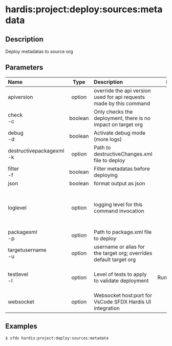 # hardis:project:deploy:sources:metadata

## Description

Deploy metadatas to source org

## Parameters

|Name|Type|Description|Default|Required|Options|
|:---|:--:|:----------|:-----:|:------:|:-----:|
|apiversion|option|override the api version used for api requests made by this command||||
|check<br/>-c|boolean|Only checks the deployment, there is no impact on target org||||
|debug<br/>-d|boolean|Activate debug mode (more logs)||||
|destructivepackagexml<br/>-k|option|Path to destructiveChanges.xml file to deploy||||
|filter<br/>-f|boolean|Filter metadatas before deploying||||
|json|boolean|format output as json||||
|loglevel|option|logging level for this command invocation|warn||trace<br/>debug<br/>info<br/>warn<br/>error<br/>fatal|
|packagexml<br/>-p|option|Path to package.xml file to deploy||||
|targetusername<br/>-u|option|username or alias for the target org; overrides default target org||||
|testlevel<br/>-l|option|Level of tests to apply to validate deployment|RunLocalTests||NoTestRun<br/>RunSpecifiedTests<br/>RunLocalTests<br/>RunAllTestsInOrg|
|websocket|option|Websocket host:port for VsCode SFDX Hardis UI integration||||

## Examples

```shell
$ sfdx hardis:project:deploy:sources:metadata
```


